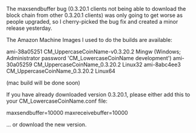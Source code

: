 The maxsendbuffer bug (0.3.20.1 clients not being able to download the block chain from other 0.3.20.1 clients) was only going to get
worse as people upgraded, so I cherry-picked the bug fix and created a minor release yesterday.

The Amazon Machine Images I used to do the builds are available:

  ami-38a05251   CM_UppercaseCoinName-v0.3.20.2 Mingw    (Windows; Administrator password 'CM_LowercaseCoinName development')
  ami-30a05259   CM_UppercaseCoinName_0.3.20.2 Linux32
  ami-8abc4ee3   CM_UppercaseCoinName_0.3.20.2 Linux64

(mac build will be done soon)

If you have already downloaded version 0.3.20.1, please either add this to your CM_LowercaseCoinName.conf file:

  maxsendbuffer=10000
  maxreceivebuffer=10000

... or download the new version.
